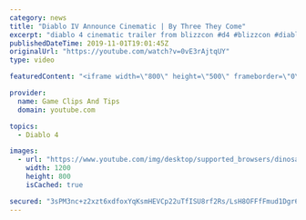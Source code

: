 ```yaml
---
category: news
title: "Diablo IV Announce Cinematic | By Three They Come"
excerpt: "diablo 4 cinematic trailer from blizzcon #d4 #blizzcon #diablo."
publishedDateTime: 2019-11-01T19:01:45Z
originalUrl: "https://youtube.com/watch?v=0vE3rAjtqUY"
type: video

featuredContent: "<iframe width=\"800\" height=\"500\" frameborder=\"0\" src=\"https://www.youtube.com/embed/0vE3rAjtqUY\" allow=\"accelerometer; autoplay; encrypted-media; gyroscope; picture-in-picture\" allowfullscreen></iframe>"

provider:
  name: Game Clips And Tips
  domain: youtube.com

topics:
  - Diablo 4

images:
  - url: "https://www.youtube.com/img/desktop/supported_browsers/dinosaur.png"
    width: 1200
    height: 800
    isCached: true

secured: "3sPM3nc+z2xzt6xdfoxYqKsmHEVCp22uTfISU8rf2Rs/LsH8OFFfFmud1Dgr6PW8BrtrQDZKZ0sUHKh1mtCtzKpx+iFrQB+chqLGkSL+p4U8f4p5WsHEEftD6h5egZpy6m0HHC0BWDNGeJFa+qIp4PY4tSMsMQpPBn3N30xQWVET8hThZwQvg1DfwG5g8LJM4fydgbhVF1SERylB0FdfpE2ziRT/j18vmPOEAoJiN8BqTI2zWbs+fGey28YzxjI8zfPDnxi9OkjhnvoSXRFc+D26yFRkXnCG+ivdrAOExl+t0Kx0dmriq3PeVH+xFgxCGBvyBZqbPCPscDwnFnvvTgEBXKr9ZCRSQNwYUFVKXKZE56UCLMaqUA+F+V+J5bNwgsgcMkgcmKO4FYWpEqSkww==;cVfXtaF3qzj4pzGBqRwTWg=="
---
```


